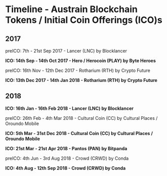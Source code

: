 # Timeline  - Austrain Blockchain Tokens / Initial Coin Offerings (ICO)s


## 2017

preICO: 7th - 21st Sep 2017   - Lancer (LNC) by Blocklancer

**ICO: 14th Sep - 14th Oct 2017   - Hero / Herocoin (PLAY) by Byte Heroes**

preICO: 16th Nov - 12th Dec 2017   - Rotharium (RTH) by Crypto Future

**ICO: 13th Dec 2017 - 14th Jan 2018    - Rotharium (RTH) by Crypto Future**


## 2018

**ICO: 16th Jan - 16th Feb 2018   - Lancer (LNC) by Blocklancer**

preICO: 26th Feb - 4th Mar 2018   - Cultural Coin (CC) by Cultural Places / Oroundo Mobile

**ICO: 5th Mar - 31st Dec 2018  - Cultural Coin (CC) by Cultural Places / Oroundo Mobile**

**ICO:  21st Mar - 21st Apr 2018   - Pantos (PAN) by Bitpanda** 	

preICO:  4th Jun - 3rd Aug  2018   - Crowd (CRWD) by Conda

**ICO:   4th Aug  - 12th Sep  2018   - Crowd (CRWD) by Conda**

